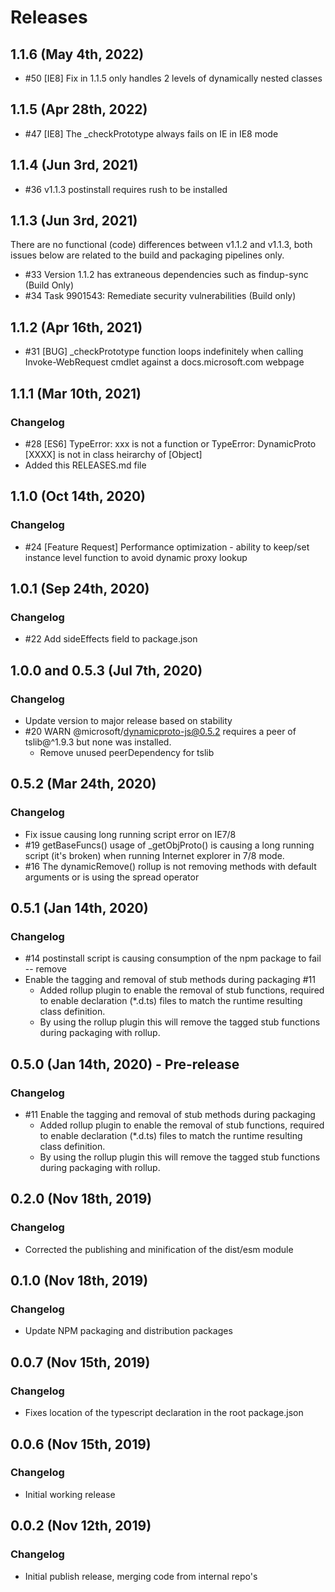 # Releases

## 1.1.6 (May 4th, 2022)

- #50 [IE8] Fix in 1.1.5 only handles 2 levels of dynamically nested classes

## 1.1.5 (Apr 28th, 2022)

- #47 [IE8] The _checkPrototype always fails on IE in IE8 mode

## 1.1.4 (Jun 3rd, 2021)

- #36 v1.1.3 postinstall requires rush to be installed

## 1.1.3 (Jun 3rd, 2021)

There are no functional (code) differences between v1.1.2 and v1.1.3, both issues below are related to the build and packaging pipelines only.

- #33 Version 1.1.2 has extraneous dependencies such as findup-sync (Build Only)
- #34 Task 9901543: Remediate security vulnerabilities (Build only)

## 1.1.2 (Apr 16th, 2021)

- #31 [BUG] _checkPrototype function loops indefinitely when calling Invoke-WebRequest cmdlet against a docs.microsoft.com webpage

## 1.1.1 (Mar 10th, 2021)

### Changelog

- #28 [ES6] TypeError: xxx is not a function or TypeError: DynamicProto [XXXX] is not in class heirarchy of [Object]
- Added this RELEASES.md file

## 1.1.0 (Oct 14th, 2020)

### Changelog

- #24 [Feature Request] Performance optimization - ability to keep/set instance level function to avoid dynamic proxy lookup

## 1.0.1 (Sep 24th, 2020)

### Changelog

- #22 Add sideEffects field to package.json

## 1.0.0 and 0.5.3 (Jul 7th, 2020)

### Changelog

- Update version to major release based on stability
- #20 WARN @microsoft/dynamicproto-js@0.5.2 requires a peer of tslib@^1.9.3 but none was installed.
  - Remove unused peerDependency for tslib

## 0.5.2 (Mar 24th, 2020)

### Changelog

- Fix issue causing long running script error on IE7/8
- #19 getBaseFuncs() usage of _getObjProto() is causing a long running script (it's broken) when running Internet explorer in 7/8 mode.
- #16 The dynamicRemove() rollup is not removing methods with default arguments or is using the spread operator

## 0.5.1 (Jan 14th, 2020)

### Changelog

- #14 postinstall script is causing consumption of the npm package to fail -- remove
- Enable the tagging and removal of stub methods during packaging #11
  - Added rollup plugin to enable the removal of stub functions, required to enable declaration (*.d.ts) files to match the runtime resulting class definition.
  - By using the rollup plugin this will remove the tagged stub functions during packaging with rollup.

## 0.5.0 (Jan 14th, 2020) - Pre-release

### Changelog

- #11 Enable the tagging and removal of stub methods during packaging
  - Added rollup plugin to enable the removal of stub functions, required to enable declaration (*.d.ts) files to match the runtime resulting class definition.
  - By using the rollup plugin this will remove the tagged stub functions during packaging with rollup.

## 0.2.0 (Nov 18th, 2019)

### Changelog

- Corrected the publishing and minification of the dist/esm module

## 0.1.0 (Nov 18th, 2019)

### Changelog

- Update NPM packaging and distribution packages

## 0.0.7 (Nov 15th, 2019)

### Changelog

- Fixes location of the typescript declaration in the root package.json

## 0.0.6 (Nov 15th, 2019)

### Changelog

- Initial working release

## 0.0.2 (Nov 12th, 2019)

### Changelog

- Initial publish release, merging code from internal repo's
